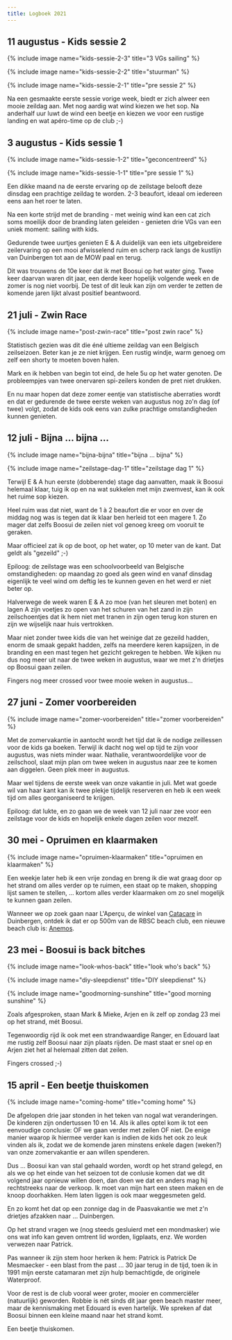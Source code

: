 ```yaml
---
title: Logboek 2021
---
```


## 11 augustus - Kids sessie 2

{% include image name="kids-sessie-2-3" title="3 VGs sailing" %}

{% include image name="kids-sessie-2-2" title="stuurman" %}

{% include image name="kids-sessie-2-1" title="pre sessie 2" %}

Na een gesmaakte eerste sessie vorige week, biedt er zich alweer een mooie zeildag aan. Met nog aardig wat wind kiezen we het sop. Na anderhalf uur luwt de wind een beetje en kiezen we voor een rustige landing en wat apéro-time op de club ;-)

## 3 augustus - Kids sessie 1

{% include image name="kids-sessie-1-2" title="geconcentreerd" %}

{% include image name="kids-sessie-1-1" title="pre sessie 1" %}

Een dikke maand na de eerste ervaring op de zeilstage belooft deze dinsdag een prachtige zeildag te worden. 2-3 beaufort, ideaal om iedereen eens aan het roer te laten.

Na een korte strijd met de branding - met weinig wind kan een cat zich soms moeilijk door de branding laten geleiden - genieten drie VGs van een uniek moment: sailing with kids.

Gedurende twee uurtjes genieten E & A duidelijk van een iets uitgebreidere zeilervaring op een mooi afwisselend ruim en scherp rack langs de kustlijn van Duinbergen tot aan de MOW paal en terug.

Dit was trouwens de 10e keer dat ik met Boosui op het water ging. Twee keer daarvan waren dit jaar, een derde keer hopelijk volgende week en de zomer is nog niet voorbij. De test of dit leuk kan zijn om verder te zetten de komende jaren lijkt alvast positief beantwoord.

## 21 juli - Zwin Race

{% include image name="post-zwin-race" title="post zwin race" %}

Statistisch gezien was dit die éné ultieme zeildag van een Belgisch zeilseizoen. Beter kan je ze niet krijgen. Een rustig windje, warm genoeg om zelf een shorty te moeten boven halen. 

Mark en ik hebben van begin tot eind, de hele 5u op het water genoten. De probleempjes van twee onervaren spi-zeilers konden de pret niet drukken.

En nu maar hopen dat deze zomer eentje van statistische aberraties wordt en dat er gedurende de twee eerste weken van augustus nog zo'n dag (of twee) volgt, zodat de kids ook eens van zulke prachtige omstandigheden kunnen genieten.

## 12 juli - Bijna ... bijna ...

{% include image name="bijna-bijna" title="bijna ... bijna" %}

{% include image name="zeilstage-dag-1" title="zeilstage dag 1" %}

Terwijl E & A hun eerste (dobberende) stage dag aanvatten, maak ik Boosui helemaal klaar, tuig ik op en na wat sukkelen met mijn zwemvest, kan ik ook het ruime sop kiezen.

Heel ruim was dat niet, want de 1 à 2 beaufort die er voor en over de middag nog was is tegen dat ik klaar ben herleid tot een magere 1. Zo mager dat zelfs Boosui de zeilen niet vol genoeg kreeg om vooruit te geraken. 

Maar officieel zat ik op de boot, op het water, op 10 meter van de kant. Dat geldt als "gezeild" ;-)

Epiloog: de zeilstage was een schoolvoorbeeld van Belgische omstandigheden: op maandag zo goed als geen wind en vanaf dinsdag eigenlijk te veel wind om deftig les te kunnen geven en het werd er niet beter op.

Halverwege de week waren E & A zo moe (van het sleuren met boten) en lagen A zijn voetjes zo open van het schuren van het zand in zijn zeilschoentjes dat ik hem niet met tranen in zijn ogen terug kon sturen en zijn we wijselijk naar huis vertrokken.

Maar niet zonder twee kids die van het weinige dat ze gezeild hadden, enorm de smaak gepakt hadden, zelfs na meerdere keren kapsijzen, in de branding en een mast tegen het gezicht gekregen te hebben. We kijken nu dus nog meer uit naar de twee weken in augustus, waar we met z'n drietjes op Boosui gaan zeilen.

Fingers nog meer crossed voor twee mooie weken in augustus...

## 27 juni - Zomer voorbereiden

{% include image name="zomer-voorbereiden" title="zomer voorbereiden" %}

Met de zomervakantie in aantocht wordt het tijd dat ik de nodige zeillessen voor de kids ga boeken. Terwijl ik dacht nog wel op tijd te zijn voor augustus, was niets minder waar. Nathalie, verantwoordelijke voor de zeilschool, slaat mijn plan om twee weken in augustus naar zee te komen aan diggelen. Geen plek meer in augustus.

Maar wel tijdens de eerste week van onze vakantie in juli. Met wat goede wil van haar kant kan ik twee plekje tijdelijk reserveren en heb ik een week tijd om alles georganiseerd te krijgen.

Epiloog: dat lukte, en zo gaan we de week van 12 juli naar zee voor een zeilstage voor de kids en hopelijk enkele dagen zeilen voor mezelf.

## 30 mei - Opruimen en klaarmaken

{% include image name="opruimen-klaarmaken" title="opruimen en klaarmaken" %}

Een weekje later heb ik een vrije zondag en breng ik die wat graag door op het strand om alles verder op te ruimen, een staat op te maken, shopping lijst samen te stellen, ... kortom alles verder klaarmaken om zo snel mogelijk te kunnen gaan zeilen.

Wanneer we op zoek gaan naar L'Aperçu, de winkel van [Catacare](https://www.catacare.be) in Duinbergen, ontdek ik dat er op 500m van de RBSC beach club, een nieuwe beach club is: [Anemos](https://www.anemos.be).

## 23 mei - Boosui is back bitches

{% include image name="look-whos-back" title="look who's back" %}

{% include image name="diy-sleepdienst" title="DIY sleepdienst" %}

{% include image name="goodmorning-sunshine" title="good morning sunshine" %}

Zoals afgesproken, staan Mark & Mieke, Arjen en ik zelf op zondag 23 mei op het strand, mét Boosui.

Tegenwoordig rijd ik ook met een strandwaardige Ranger, en Edouard laat me rustig zelf Boosui naar zijn plaats rijden. De mast staat er snel op en Arjen ziet het al helemaal zitten dat zeilen.

Fingers crossed ;-)

## 15 april - Een beetje thuiskomen

{% include image name="coming-home" title="coming home" %}

De afgelopen drie jaar stonden in het teken van nogal wat veranderingen. De kinderen zijn ondertussen 10 en 14. Als ik alles optel kom ik tot een eenvoudige conclusie: OF we gaan verder met zeilen OF niet. De enige manier waarop ik hiermee verder kan is indien de kids het ook zo leuk vinden als ik, zodat we de komende jaren minstens enkele dagen (weken?) van onze zomervakantie  er aan willen spenderen.

Dus ... Boosui kan van stal gehaald worden, wordt op het strand gelegd, en als we op het einde van het seizoen tot de conlusie komen dat we dit volgend jaar opnieuw willen doen, dan doen we dat en anders mag hij rechtstreeks naar de verkoop. Ik moet van mijn hart een steen maken en de knoop doorhakken. Hem laten liggen is ook maar weggesmeten geld.

En zo komt het dat op een zonnige dag in de Paasvakantie we met z'n drietjes afzakken naar ... Duinbergen.

Op het strand vragen we (nog steeds gesluierd met een mondmasker) wie ons wat info kan geven omtrent lid worden, ligplaats, enz. We worden verwezen naar Patrick.

Pas wanneer ik zijn stem hoor herken ik hem: Patrick is Patrick De Mesmaecker - een blast from the past ... 30 jaar terug in de tijd, toen ik in 1991 mijn eerste catamaran met zijn hulp bemachtigde, de originele Waterproof.

Voor de rest is de club vooral weer groter, mooier en commerciëler (natuurlijk) geworden. Robbie is nét sinds dit jaar geen beach master meer, maar de kennismaking met Edouard is even hartelijk. We spreken af dat Boosui binnen een kleine maand naar het strand komt.

Een beetje thuiskomen.
